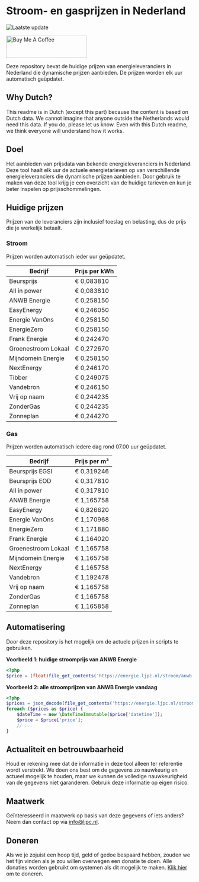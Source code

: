 # Stroom- en gasprijzen in Nederland

![Laatste update](https://img.shields.io/badge/laatste%20update-2025--07--24%2016%3A00%20CET-brightgreen)

<a href="https://www.buymeacoffee.com/Lars-" target="_blank"><img src="https://cdn.buymeacoffee.com/buttons/v2/default-orange.png" alt="Buy Me A Coffee" height="60" style="height: 60px !important;width: 217px !important;" ></a>

Deze repository bevat de huidige prijzen van energieleveranciers in Nederland die dynamische prijzen aanbieden. De prijzen worden elk uur automatisch geüpdatet.

## Why Dutch?

This readme is in Dutch (except this part) because the content is based on Dutch data. We cannot imagine that anyone outside the Netherlands would need this data. If you do, please let us know. Even with this Dutch readme, we think
everyone will understand how it works.

## Doel

Het aanbieden van prijsdata van bekende energieleveranciers in Nederland. Deze tool haalt elk uur de actuele energietarieven op van verschillende energieleveranciers die dynamische prijzen aanbieden. Door gebruik te maken van deze tool
krijg je een overzicht van de huidige tarieven en kun je beter inspelen op prijsschommelingen.

## Huidige prijzen

Prijzen van de leveranciers zijn inclusief toeslag en belasting, dus de prijs die je werkelijk betaalt.

### Stroom

Prijzen worden automatisch ieder uur geüpdatet.

 Bedrijf | Prijs per kWh 
---------|---------------
Beursprijs | € 0,083810
All in power | € 0,083810
ANWB Energie | € 0,258150
EasyEnergy | € 0,246050
Energie VanOns | € 0,258150
EnergieZero | € 0,258150
Frank Energie | € 0,242470
Groenestroom Lokaal | € 0,272670
Mijndomein Energie | € 0,258150
NextEnergy | € 0,246170
Tibber | € 0,249075
Vandebron | € 0,246150
Vrij op naam | € 0,244235
ZonderGas | € 0,244235
Zonneplan | € 0,244270


### Gas

Prijzen worden automatisch iedere dag rond 07.00 uur geüpdatet.

 Bedrijf | Prijs per m³ 
---------|--------------
Beursprijs EGSI | € 0,319246
Beursprijs EOD | € 0,317810
All in power | € 0,317810
ANWB Energie | € 1,165758
EasyEnergy | € 0,826620
Energie VanOns | € 1,170968
EnergieZero | € 1,171880
Frank Energie | € 1,164020
Groenestroom Lokaal | € 1,165758
Mijndomein Energie | € 1,165758
NextEnergy | € 1,165758
Vandebron | € 1,192478
Vrij op naam | € 1,165758
ZonderGas | € 1,165758
Zonneplan | € 1,165858


## Automatisering

Door deze repository is het mogelijk om de actuele prijzen in scripts te gebruiken.

**Voorbeeld 1: huidige stroomprijs van ANWB Energie**

```php
<?php
$price = (float)file_get_contents('https://energie.ljpc.nl/stroom/anwb-energie-nu.txt');

```

**Voorbeeld 2: alle stroomprijzen van ANWB Energie vandaag**

```php
<?php
$prices = json_decode(file_get_contents('https://energie.ljpc.nl/stroom/all-in-power-vandaag.json'),true);
foreach ($prices as $price) {
    $dateTime = new \DateTimeImmutable($price['datetime']);
    $price = $price['price'];
    // ...
}
```

## Actualiteit en betrouwbaarheid

Houd er rekening mee dat de informatie in deze tool alleen ter referentie wordt verstrekt. We doen ons best om de gegevens zo nauwkeurig en actueel mogelijk te houden, maar we kunnen de volledige nauwkeurigheid van de gegevens niet
garanderen. Gebruik deze informatie op eigen risico.

## Maatwerk

Geïnteresseerd in maatwerk op basis van deze gegevens of iets anders? Neem dan contact op
via [info@ljpc.nl](mailto:info@ljpc.nl?subject=Energie%20prijzen).

## Doneren

Als we je zojuist een hoop tijd, geld of gedoe bespaard hebben, zouden we het fijn vinden als je zou willen overwegen een
donatie te doen. Alle donaties worden gebruikt om systemen als dit mogelijk te
maken. [Klik hier](https://www.buymeacoffee.com/Lars-) om te doneren.
